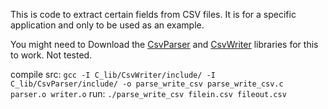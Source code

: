 This is code to extract certain fields from CSV files. It is for a specific application and only to be used as an example.

You might need to Download the [CsvParser](https://sourceforge.net/projects/cccsvparser/files/) and [CsvWriter](https://sourceforge.net/projects/cccsvparser/files/) libraries for this to work. Not tested.

compile src: `gcc -I C_lib/CsvWriter/include/ -I C_lib/CsvParser/include/ -o parse_write_csv parse_write_csv.c  parser.o writer.o`
run: `./parse_write_csv filein.csv fileout.csv`
